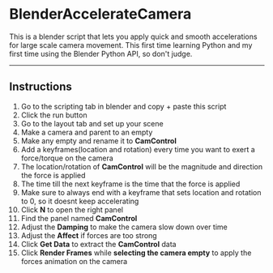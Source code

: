 # BlenderAccelerateCamera
This is a blender script that lets you apply quick and smooth accelerations for large scale camera movement. This first time learning Python and my first time using the Blender Python API, so don't judge.
<hr>
<h2>Instructions</h2>
<ol>
  <li>Go to the scripting tab in blender and copy + paste this script</li>
  <li>Click the run button</li>
  <li>Go to the layout tab and set up your scene</li>
  <li>Make a camera and parent to an empty</li>
  <li>Make any empty and rename it to <b>CamControl</b></li>
  <li>Add a keyframes(location and rotation) every time you want to exert a force/torque on the camera</li>
  <li>The location/rotation of <b>CamControl</b> will be the magnitude and direction the force is applied</li>
  <li>The time till the next keyframe is the time that the force is applied</li>
  <li>Make sure to always end with a keyframe that sets location and rotation to 0, so it doesnt keep accelerating</li>
  <li>Click <b>N</b> to open the right panel</li>
  <li>Find the panel named <b>CamControl</b></li>
  <li>Adjust the <b>Damping</b> to make the camera slow down over time</li>
  <li>Adjust the <b>Affect</b> if forces are too strong</li>
  <li>Click <b>Get Data</b> to extract the <b>CamControl</b> data</li>
  <li>Click <b>Render Frames</b> while <b>selecting the camera empty</b> to apply the forces animation on the camera</li>
</ol>
